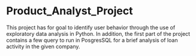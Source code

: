 # Product_Analyst_Project
This project has for goal to identify user behavior through the use of exploratory data analysis in Python. In addition, the first part of the project contains a few query to run in PosgresSQL for a brief analysis of loan activity in the given company.
